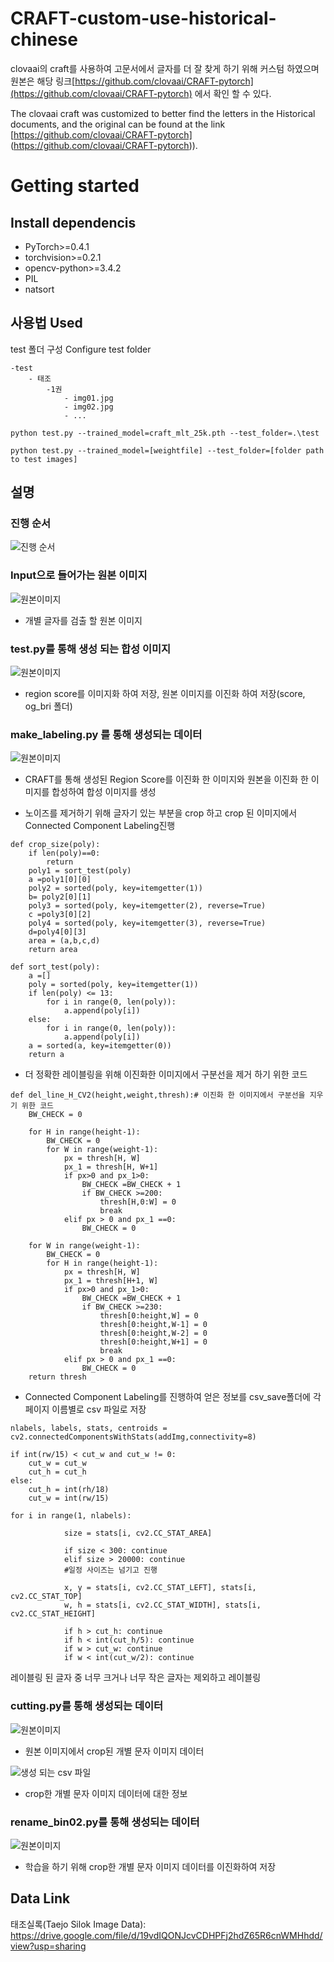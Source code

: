 # CRAFT-custom-use-historical-chinese

clovaai의 craft를 사용하여 고문서에서 글자를 더 잘 찾게 하기 위해 커스텀 하였으며 원본은 해당 링크[https://github.com/clovaai/CRAFT-pytorch](https://github.com/clovaai/CRAFT-pytorch) 에서 확인 할 수 있다.

The clovaai craft was customized to better find the letters in the Historical documents, and the original can be found at the link [https://github.com/clovaai/CRAFT-pytorch] (https://github.com/clovaai/CRAFT-pytorch)).

# Getting started

## Install dependencis
* PyTorch>=0.4.1
* torchvision>=0.2.1
* opencv-python>=3.4.2
* PIL
* natsort

## 사용법 Used

test 폴더 구성
Configure test folder

```
-test
    - 태조
        -1권
            - img01.jpg
            - img02.jpg
            - ...
```

```
python test.py --trained_model=craft_mlt_25k.pth --test_folder=.\test
```

```
python test.py --trained_model=[weightfile] --test_folder=[folder path to test images]
```

## 설명

### 진행 순서

![진행 순서](/image/그림4.jpg)


### Input으로 들어가는 원본 이미지

![원본이미지](/image/iaa_d001001b00.jpg)

* 개별 글자를 검출 할 원본 이미지


### test.py를 통해 생성 되는 합성 이미지

![원본이미지](/image/그림1.png)

* region score를 이미지화 하여 저장, 원본 이미지를 이진화 하여 저장(score, og_bri 폴더)

### make_labeling.py 를 통해 생성되는 데이터

![원본이미지](/image/noname07.png)

* CRAFT를 통해 생성된 Region Score를 이진화 한 이미지와 원본을 이진화 한 이미지를 합성하여 합성 이미지를 생성

* 노이즈를 제거하기 위해 글자기 있는 부분을 crop 하고 crop 된 이미지에서 Connected Component Labeling진행

```
def crop_size(poly): 
    if len(poly)==0:
        return
    poly1 = sort_test(poly)
    a =poly1[0][0]
    poly2 = sorted(poly, key=itemgetter(1))
    b= poly2[0][1]
    poly3 = sorted(poly, key=itemgetter(2), reverse=True)
    c =poly3[0][2]
    poly4 = sorted(poly, key=itemgetter(3), reverse=True)
    d=poly4[0][3]
    area = (a,b,c,d)
    return area

def sort_test(poly):
    a =[]
    poly = sorted(poly, key=itemgetter(1))
    if len(poly) <= 13:
        for i in range(0, len(poly)):
            a.append(poly[i])
    else:
        for i in range(0, len(poly)):
            a.append(poly[i])
    a = sorted(a, key=itemgetter(0))
    return a
```

* 더 정확한 레이블링을 위해 이진화한 이미지에서 구분선을 제거 하기 위한 코드 

```
def del_line_H_CV2(height,weight,thresh):# 이진화 한 이미지에서 구분선을 지우기 위한 코드
    BW_CHECK = 0

    for H in range(height-1):
        BW_CHECK = 0
        for W in range(weight-1):
            px = thresh[H, W]
            px_1 = thresh[H, W+1]
            if px>0 and px_1>0:
                BW_CHECK =BW_CHECK + 1
                if BW_CHECK >=200:
                    thresh[H,0:W] = 0
                    break
            elif px > 0 and px_1 ==0:
                BW_CHECK = 0

    for W in range(weight-1):
        BW_CHECK = 0
        for H in range(height-1):
            px = thresh[H, W]
            px_1 = thresh[H+1, W]
            if px>0 and px_1>0:
                BW_CHECK =BW_CHECK + 1
                if BW_CHECK >=230:
                    thresh[0:height,W] = 0
                    thresh[0:height,W-1] = 0
                    thresh[0:height,W-2] = 0
                    thresh[0:height,W+1] = 0
                    break
            elif px > 0 and px_1 ==0:
                BW_CHECK = 0
    return thresh
```

* Connected Component Labeling를 진행하여 얻은 정보를 csv_save폴더에 각 페이지 이름별로 csv 파일로 저장
```
nlabels, labels, stats, centroids = cv2.connectedComponentsWithStats(addImg,connectivity=8)

if int(rw/15) < cut_w and cut_w != 0:
    cut_w = cut_w
    cut_h = cut_h
else:
    cut_h = int(rh/18)
    cut_w = int(rw/15) 
    
for i in range(1, nlabels):
            
            size = stats[i, cv2.CC_STAT_AREA]

            if size < 300: continue
            elif size > 20000: continue
            #일정 사이즈는 넘기고 진행 

            x, y = stats[i, cv2.CC_STAT_LEFT], stats[i, cv2.CC_STAT_TOP]
            w, h = stats[i, cv2.CC_STAT_WIDTH], stats[i, cv2.CC_STAT_HEIGHT]
            
            if h > cut_h: continue
            if h < int(cut_h/5): continue
            if w > cut_w: continue
            if w < int(cut_w/2): continue
```
레이블링 된 글자 중 너무 크거나 너무 작은 글자는 제외하고 레이블링


### cutting.py를 통해 생성되는 데이터

![원본이미지](/image/8.png)

* 원본 이미지에서 crop된 개별 문자 이미지 데이터

![생성 되는 csv 파일](/image/저장1.jpg)

* crop한 개별 문자 이미지 데이터에 대한 정보

### rename_bin02.py를 통해 생성되는 데이터

![원본이미지](/image/9.png)

* 학습을 하기 위해 crop한 개별 문자 이미지 데이터를 이진화하여 저장


## Data Link
태조실록(Taejo Silok Image Data):
https://drive.google.com/file/d/19vdIQONJcvCDHPFj2hdZ65R6cnWMHhdd/view?usp=sharing


